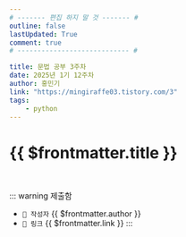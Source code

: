 ```yaml
---
# ------- 편집 하지 말 것 ------- #
outline: false
lastUpdated: True
comment: true
# ---------------------------- #

title: 문법 공부 3주차
date: 2025년 1기 12주차
author: 홍민기
link: "https://mingiraffe03.tistory.com/3"
tags: 
    - python
---
```


# {{ $frontmatter.title }}

<br>

<!-- 여기는 냅두기 -->
::: warning 제출함
 - `🥳 작성자` {{ $frontmatter.author }}
 - `🔗 링크` <a :href="$frontmatter.link" target="_blank" rel="noopener"> {{ $frontmatter.link }} </a>
::: 

<!-- 업데이트 사항 등 필요한 내용 아래부터 자유롭게 사용 -->
<!-- ::: info 업데이트 내역
- 2025-08-01 첫 게시  
- 2025-08-09: 이미지 추가  
- 2025-08-10: 오타 수정
::: -->
